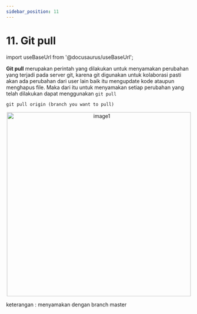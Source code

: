 ```yaml
---
sidebar_position: 11
---
```


# 11. Git pull

import useBaseUrl from '@docusaurus/useBaseUrl';

**Git pull** merupakan perintah yang dilakukan untuk menyamakan perubahan yang terjadi pada server git, karena git digunakan untuk kolaborasi pasti akan ada perubahan dari user lain baik itu mengupdate kode ataupun menghapus file. Maka dari itu untuk menyamakan setiap perubahan yang telah dilakukan dapat menggunakan `git pull`

```shell
git pull origin (branch you want to pull)
```

<center>
<img alt="image1" src={useBaseUrl('img/docs/git30.png')} height="500px"/>
</center>

keterangan : menyamakan dengan branch master
